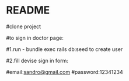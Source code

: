 # README

#clone project 

#to sign in doctor page:

#1.run - bundle exec rails db:seed to create user

#2.fill devise sign in form:

#email:sandro@gmail.com 
#password:12341234
